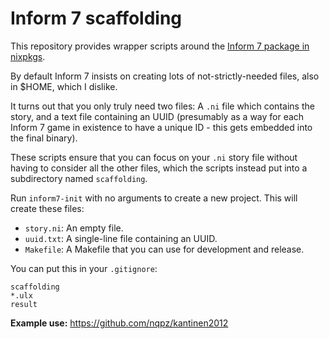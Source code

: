 # Inform 7 scaffolding

This repository provides wrapper scripts around the [Inform 7 package in
nixpkgs](https://github.com/NixOS/nixpkgs/blob/nixos-unstable/pkgs/by-name/in/inform7/package.nix).

By default Inform 7 insists on creating lots of not-strictly-needed
files, also in $HOME, which I dislike.

It turns out that you only truly need two files: A `.ni` file which
contains the story, and a text file containing an UUID (presumably as a
way for each Inform 7 game in existence to have a unique ID - this gets
embedded into the final binary).

These scripts ensure that you can focus on your `.ni` story file without
having to consider all the other files, which the scripts instead put
into a subdirectory named `scaffolding`.

Run `inform7-init` with no arguments to create a new project.  This will
create these files:

  - `story.ni`: An empty file.
  - `uuid.txt`: A single-line file containing an UUID.
  - `Makefile`: A Makefile that you can use for development and release.

You can put this in your `.gitignore`:

```
scaffolding
*.ulx
result
```

**Example use:** https://github.com/nqpz/kantinen2012
